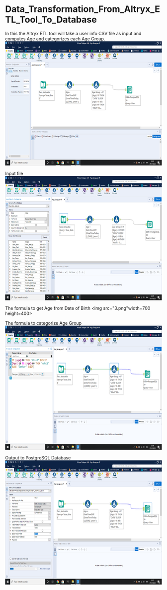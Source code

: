 # Data_Transformation_From_Altryx_ETL_Tool_To_Database
In this the Altryx ETL tool will take a user info CSV file as input and computes Age and categorizes each Age Group.<br> 
<img src="1.png" width=700 height=400> </div><br>

Input file
<img src="2.png" width=700 height=400> </div>

The formula to get Age from Date of Birth
<img src="3.png"width=700 height=400> </div><br>

The formula to categorize Age Group 
<img src="4.png" width=700 height=400> </div><br>

Output to PostgreSQL Database
<img src="5.png" width=700 height=400> </div><br>
